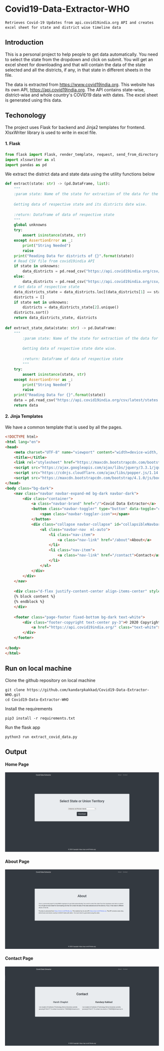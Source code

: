 # Covid19-Data-Extractor-WHO

```
Retrieves Covid-19 Updates from api.covid19india.org API and creates excel sheet for state and district wise timeline data
```

## Introduction

This is a personal project to help people to get data automatically. You need to select the state from the dropdown and click on submit. You will get an excel sheet for downloading and that will contain the data of the state selected and all the districts, if any, in that state in different sheets in the file.

The data is extracted from https://www.covid19india.org. This website has its own API, https://api.covid19india.org. The API contains state-wise, district-wise and whole country's COVID19 data with dates. The excel sheet is generated using this data.

## Techonology

The project uses Flask for backend and Jinja2 templates for frontend. XlsxWriter library is used to write in excel file.

#### 1. Flask

```python
from flask import Flask, render_template, request, send_from_directory
import xlsxwriter as xl
import pandas as pd
```

We extract the district data and state data using the utility functions below

```python
def extract(state: str) -> (pd.DataFrame, list):
    """
    :param state: Name of the state for extraction of the data for the state

    Getting data of respective state and its districts date wise.

    :return: Dataframe of data of respective state
    """
    global unknowns
    try:
        assert isinstance(state, str)
    except AssertionError as _:
        print("String Needed")
        raise
    print("Reading Data for districts of {}".format(state))
    # Read CSV file from covid19india API
    if state in unknowns:
        data_districts = pd.read_csv("https://api.covid19india.org/csv/latest/districts.csv", header=None, usecols=[0, 1, 3, 4, 5, 7], low_memory=False)
    else:
        data_districts = pd.read_csv("https://api.covid19india.org/csv/latest/districts.csv", header=None, usecols=[0, 1, 2, 3, 4, 5, 7], low_memory=False)
    # Get data of respective state
    data_districts_state = data_districts.loc[(data_districts[1] == state)]
    districts = []
    if state not in unknowns:
        districts = data_districts_state[2].unique()
    districts.sort()
    return data_districts_state, districts

def extract_state_data(state: str) -> pd.DataFrame:
    """
        :param state: Name of the state for extraction of the data for the state

        Getting data of respective state date wise.

        :return: Dataframe of data of respective state
        """
    try:
        assert isinstance(state, str)
    except AssertionError as _:
        print("String Needed")
        raise
    print("Reading Data for {}".format(state))
    data = pd.read_csv("https://api.covid19india.org/csv/latest/states.csv", header=None, usecols=[0, 1, 2, 3, 4, 6], low_memory=False)
    return data
```

#### 2. Jinja Templates

We have a common template that is used by all the pages.

```html
<!DOCTYPE html>
<html lang="en">
<head>
    <meta charset="UTF-8" name="viewport" content="width=device-width, initial-scale=1">
    <title></title>
    <link rel="stylesheet" href="https://maxcdn.bootstrapcdn.com/bootstrap/4.0.0/css/bootstrap.min.css" integrity="sha384-Gn5384xqQ1aoWXA+058RXPxPg6fy4IWvTNh0E263XmFcJlSAwiGgFAW/dAiS6JXm" crossorigin="anonymous">
    <script src="https://ajax.googleapis.com/ajax/libs/jquery/3.3.1/jquery.min.js"></script>
    <script src="https://cdnjs.cloudflare.com/ajax/libs/popper.js/1.14.0/umd/popper.min.js"></script>
    <script src="https://maxcdn.bootstrapcdn.com/bootstrap/4.1.0/js/bootstrap.min.js"></script>
</head>
<body class="bg-dark">
    <nav class="navbar navbar-expand-md bg-dark navbar-dark">
        <div class="container">
            <a class="navbar-brand" href="/">Covid Data Extractor</a>
            <button class="navbar-toggler" type="button" data-toggle="collapse" data-target=".navbar-collapse">
                <span class="navbar-toggler-icon"></span>
            </button>
            <div class="collapse navbar-collapse" id="collapsibleNavbar">
                <ul class="navbar-nav  ml-auto">
                    <li class="nav-item">
                        <a class="nav-link" href="/about">About</a>
                    </li>
                    <li class="nav-item">
                        <a class="nav-link" href="/contact">Contact</a>
                    </li>
                </ul>
            </div>
        </div>
    </nav>

    <div class="d-flex justify-content-center align-items-center" style="height: 80vh">
    {% block content %}
    {% endblock %}
    </div>

    <footer class="page-footer fixed-bottom bg-dark text-white">
        <div class="footer-copyright text-center py-3">© 2020 Copyright:
            <a href="https://api.covid19india.org/" class="text-white"> https://api.covid19india.org/</a>
        </div>
    </footer>

</body>
</html>
```

## Run on local machine

Clone the github repository on local machine

```
git clone https://github.com/kandarpkakkad/Covid19-Data-Extractor-WHO.git
cd Covid19-Data-Extractor-WHO
```

Install the requirements

```
pip3 install -r requirements.txt
```

Run the flask app

```
python3 run extract_covid_data.py
```

## Output

#### Home Page

![Home](images/home.png)

#### About Page

![About](images/about.png)

#### Contact Page

![Contact](images/contact.png)
